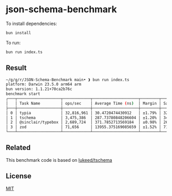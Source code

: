 # json-schema-benchmark

To install dependencies:

```bash
bun install
```

To run:

```bash
bun run index.ts
```

## Result

```sh
~/g/g/r/JSON-Schema-Benchmark main• ❱ bun run index.ts
platform: Darwin 23.5.0 arm64 arm
bun version: 1.1.21+70ca2b76c
benchmark start
┌───┬───────────────────┬────────────┬────────────────────┬────────┬──────────┐
│   │ Task Name         │ ops/sec    │ Average Time (ns)  │ Margin │ Samples  │
├───┼───────────────────┼────────────┼────────────────────┼────────┼──────────┤
│ 0 │ typia             │ 32,816,961 │ 30.4720474430912   │ ±1.79% │ 32816962 │
│ 1 │ tschema           │ 3,475,386  │ 287.73780848206604 │ ±1.20% │ 3475387  │
│ 2 │ @sinclair/typebox │ 2,689,724  │ 371.7852713569184  │ ±0.98% │ 2689725  │
│ 3 │ zod               │ 71,656     │ 13955.375169085659 │ ±1.52% │ 71709    │
└───┴───────────────────┴────────────┴────────────────────┴────────┴──────────┘
```

## Related

This benchmark code is based on
[lukeed/tschema](https://github.com/lukeed/tschema)

## License

[MIT](./LICENSE)
